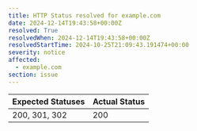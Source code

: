 ```yaml
---
title: HTTP Status resolved for example.com
date: 2024-12-14T19:43:58+00:00Z
resolved: True
resolvedWhen: 2024-12-14T19:43:58+00:00Z
resolvedStartTime: 2024-10-25T21:09:43.191474+00:00
severity: notice
affected:
  - example.com
section: issue
---
```


| Expected Statuses | Actual Status  |
|-------------------|----------------|
| 200, 301, 302 | 200 |
